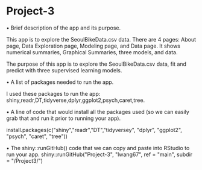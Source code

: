 # Project-3

• Brief description of the app and its purpose.

This app is to explore the SeoulBikeData.csv data. There are 4 pages: About page, Data Exploration page, Modeling page, and Data page. It shows numerical summaries, Graphical Summaries, three models, and data. 

The purpose of this app is to explore the SeoulBikeData.csv data, fit and predict with three supervised learning models.

• A list of packages needed to run the app.

I used these packages to run the app: shiny,readr,DT,tidyverse,dplyr,ggplot2,psych,caret,tree.

• A line of code that would install all the packages used (so we can easily grab that and run it prior to running your app).

install.packages(c("shiny","readr","DT","tidyversey", "dplyr", "ggplot2", "psych", "caret", "tree"))

• The shiny::runGitHub() code that we can copy and paste into RStudio to run your app.
shiny::runGitHub("Project-3", "lwang67", ref = "main", subdir = "/Project3/")

